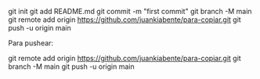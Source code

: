 
git init
git add README.md
git commit -m "first commit"
git branch -M main
git remote add origin https://github.com/juankiabente/para-copiar.git
git push -u origin main

Para pushear:

git remote add origin https://github.com/juankiabente/para-copiar.git
git branch -M main
git push -u origin main
